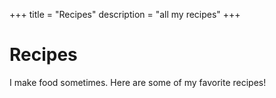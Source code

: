 +++
title = "Recipes"
description = "all my recipes"
+++

# Recipes

I make food sometimes. Here are some of my favorite recipes!